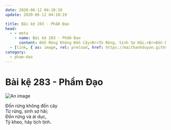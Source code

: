 ```yaml
---
date: 2020-06-12 04:10:19
update: 2020-06-12 04:10:19

title: Bài kệ 283 - Phẩm Đạo
head:
  - - meta
    - name: Bài kệ 283 - Phẩm Đạo
      content: Ðốn Rừng Không Đốn Cây<Br>Từ Rừng, Sinh Sợ Hãi;<Br>Ðốn Rừng  Và Ái Dục,<Br>Tỷ Kheo, Hãy Tịch Tịnh.<Br>
  - [link, { as: image, rel: preload, href: https://maithanhduyan.github.io/kinh-phap-cu/img/pham-dao/pham-dao-283.jpg }]
category:
  - pham-dao
---
```


# Bài kệ 283 - Phẩm Đạo

![An image](/img/pham-dao/pham-dao-283.jpg)

Ðốn rừng không đốn cây<br>Từ rừng, sinh sợ hãi;<br>Ðốn rừng  và ái dục,<br>Tỷ kheo, hãy tịch tịnh.<br>
